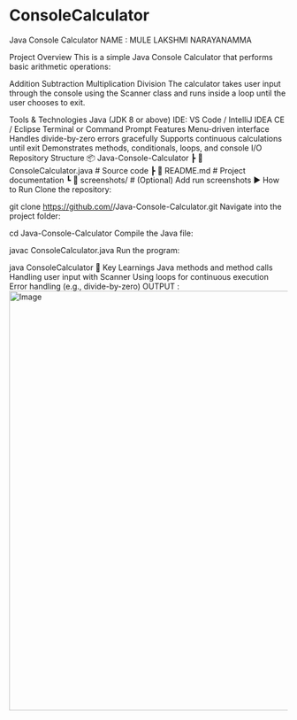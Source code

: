 # ConsoleCalculator
Java Console Calculator
NAME : MULE LAKSHMI NARAYANAMMA

Project Overview
This is a simple Java Console Calculator that performs basic arithmetic operations:

Addition
Subtraction
Multiplication
Division
The calculator takes user input through the console using the Scanner class and runs inside a loop until the user chooses to exit.

Tools & Technologies
Java (JDK 8 or above)
IDE: VS Code / IntelliJ IDEA CE / Eclipse
Terminal or Command Prompt
Features
Menu-driven interface
Handles divide-by-zero errors gracefully
Supports continuous calculations until exit
Demonstrates methods, conditionals, loops, and console I/O
Repository Structure
📦 Java-Console-Calculator
 ┣ 📜 ConsoleCalculator.java   # Source code
 ┣ 📜 README.md                # Project documentation
 ┗ 📂 screenshots/             # (Optional) Add run screenshots
▶ How to Run
Clone the repository:

git clone https://github.com/<your-username>/Java-Console-Calculator.git
Navigate into the project folder:

cd Java-Console-Calculator
Compile the Java file:

javac ConsoleCalculator.java
Run the program:

java ConsoleCalculator
📖 Key Learnings
Java methods and method calls
Handling user input with Scanner
Using loops for continuous execution
Error handling (e.g., divide-by-zero)
OUTPUT : 
<img width="1477" height="758" alt="Image" src="https://github.com/user-attachments/assets/12e771c9-6f63-4fe8-96da-ecf8ce0d2c90" />
